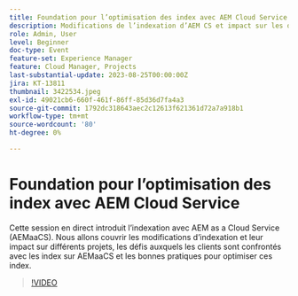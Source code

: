 ```yaml
---
title: Foundation pour l’optimisation des index avec AEM Cloud Service
description: Modifications de l’indexation d’AEM CS et impact sur les différents projets, défis auxquels les clients sont confrontés avec les index sur AEMaaCS et bonnes pratiques pour optimiser ces index
role: Admin, User
level: Beginner
doc-type: Event
feature-set: Experience Manager
feature: Cloud Manager, Projects
last-substantial-update: 2023-08-25T00:00:00Z
jira: KT-13811
thumbnail: 3422534.jpeg
exl-id: 49021cb6-660f-461f-86ff-85d36d7fa4a3
source-git-commit: 1792dc318643aec2c12613f621361d72a7a918b1
workflow-type: tm+mt
source-wordcount: '80'
ht-degree: 0%

---
```


# Foundation pour l’optimisation des index avec AEM Cloud Service

Cette session en direct introduit l’indexation avec AEM as a Cloud Service (AEMaaCS). Nous allons couvrir les modifications d’indexation et leur impact sur différents projets, les défis auxquels les clients sont confrontés avec les index sur AEMaaCS et les bonnes pratiques pour optimiser ces index.

>[!VIDEO](https://video.tv.adobe.com/v/3422534/?learn=on)
